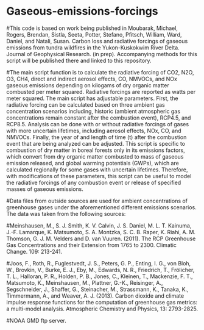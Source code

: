 # Gaseous-emissions-forcings

#This code is based on work being published in Moubarak, Michael, Rogers, Brendan, Sistla, Seeta, Potter, Stefano, Pfitsch, William, Ward, Daniel, and Natali, Susan. Carbon loss and radiative forcings of gaseous emissions from tundra wildfires in the Yukon-Kuskokwim River Delta.  Journal of Geophysical Research. (in prep).  Accompanying methods for this script will be published there and linked to this repository.  

#The main script function is to calculate the radiative forcing of CO2, N2O, O3, CH4, direct and indirect aerosol effects, CO, NMVOCs, and NOx gaseous emissions depending on kilogams of dry organic matter combusted per meter squared.  Radiative forcings are reported as watts per meter squared. The main script has adjustable parameters.  First, the radiative forcing can be calculated based on three ambient gas concentration scenarios including, historic (ambient atmospheric gas concentrations remain constant after the combustion event), RCP4.5, and RCP8.5.  Analysis can be done with or without radiative forcings of gases with more uncertain lifetimes, including aerosol effects, NOx, CO, and NMVOCs.  Finally, the year of and length of time (t) after the combustion event that are being analyzed can be adjusted. This script is specific to combustion of dry matter in boreal forests only in its emissions factors, which convert from dry organic matter combusted to mass of gaseous emission released, and global warming potentials (GWPs), which are calculated regionally for some gases with uncertain lifetimes.  Therefore, with modifications of these parameters, this script can be useful to model the radiative forcings of any combustion event or release of specified masses of gaseous emissions.  

#Data files from outside sources are used for ambient concentrations of greenhouse gases under the aforementioned different emissions scenarios.  The data was taken from the following sources:

#Meinshausen, M., S. J. Smith, K. V. Calvin, J. S. Daniel, M. L. T. Kainuma, J.-F. Lamarque, K. Matsumoto, S. A. Montzka, S. C. B. Raper, K. Riahi, A. M. Thomson, G. J. M. Velders and D. van Vuuren. (2011). The RCP Greenhouse Gas Concentrations and their Extension from 1765 to 2300. Climatic Change. 109: 213-241.

#Joos, F., Roth, R., Fuglestvedt, J. S., Peters, G. P., Enting, I. G., von Bloh, W., Brovkin, V., Burke, E. J., Eby, M., Edwards, N. R., Friedrich, T., Frölicher, T. L., Halloran, P. R., Holden, P. B., Jones, C., Kleinen, T., Mackenzie, F. T., Matsumoto, K., Meinshausen, M., Plattner, G.-K., Reisinger, A., Segschneider, J., Shaffer, G., Steinacher, M., 	Strassmann, K., Tanaka, K., Timmermann, A., and Weaver, A. J. (2013). Carbon dioxide and climate impulse response functions for the computation of greenhouse gas metrics: a multi-model analysis. Atmospheric Chemistry and Physics, 13: 2793-2825.

#NOAA GMD ftp server.  

